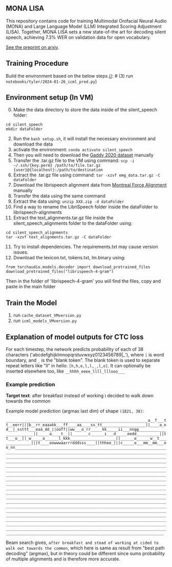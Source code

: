 ## MONA LISA

This repository contains code for training Multimodal Orofacial Neural Audio (MONA) and Large Language
Model (LLM) Integrated Scoring Adjustment
(LISA). Together, MONA LISA sets a new state-of-the art for decoding silent speech, achieving 7.3% WER on validation data for open vocabulary.

[See the preprint on arxiv](https://arxiv.org/abs/2403.05583).

## Training Procedure

Build the environment based on the below steps
[//]: # (3&#41; run `notebooks/tyler/2024-01-26_icml_pred.py`)

[//]: # (4&#41; run `notebooks/tyler/batch_beam_search.sh` &#40;`2024-01-26_icml_beams.py`&#41;)

[//]: # (5&#41; run `notebooks/tyler/2024-01-28_icml_figures.py`)

[//]: # (6&#41; run `notebooks/tyler/2024-01-31_icml_TEST.py`)

## Environment setup (In VM)

0. Make the data directory to store the data inside of the silent_speech folder:
```
cd silent_speech 
mkdir dataFolder
```
2. Run the `bash setup.sh`, it will install the necessary environment and download the data
3. activate the environment: `conda activate silent_speech`
4. Then you will need to download the [Gaddy 2020 dataset](https://doi.org/10.5281/zenodo.4064408) manually
5. Transfer the .tar.gz file to the VM using command:
`scp -i ~/.ssh/{key.perm} /path/to/file.tar.gz {user}@{localhost}:/path/to/destination`
6. Extract the .tar.gz file using command:
`tar -xzvf emg_data.tar.gz -C dataFolder`
7. Download the librispeech alignment data from [Montreal Force Alignment](https://drive.google.com/file/d/1OgfXbTYhgp8NW5fRTt_TXwViraOyVEyY/view) manually
8. Transfer the data using the same command
9. Extract the data using:
`unzip XXX.zip -d dataFolder`
10. Find a way to rename the LibriSpeech folder inside the dataFolder to librispeech-alignments
11. Extract the text_alignments.tar.gz file inside the silent_speech_alignments folder to the dataFolder using:
```
cd silent_speech_alignments
tar -xzvf text_alignments.tar.gz -C dataFolder
```
11. Try to install dependencies. The requirements.txt may cause version issues.
12. Download the lexicon.txt, tokens.txt, lm.binary using:
```
from torchaudio.models.decoder import download_pretrained_files
download_pretrained_files("librispeech-4-gram")
```
Then in the folder of 'librispeech-4-gram' you will find the files, copy and paste in the main folder


## Train the Model
1) run `cache_dataset_VMversion.py`
2) run `icml_models_VMversion.py`

## Explanation of model outputs for CTC loss
For each timestep, the network predicts probability of each of 38 characters ('abcdefghijklmnopqrstuvwxyz0123456789|_'), where `|` is word boundary, and `_` is the "blank token". The blank token is used to separate repeat letters like "ll" in hello: `[h,h,e,l,l,_,l,o]`. It can optionally be inserted elsewhere too, like `__hhhh_eeee_llll_lllooo___`

### Example prediction


**Target text**: after breakfast instead of working i decided to walk down towards the common

Example model prediction (argmax last dim) of shape `(1821, 38)`:

`______________________________________________________________a__f___tt__eerr|||b__rr_eaaakk___ff____aa____ss_tt___________________||____a_nd__|_ssttt___eaa_dd_||ooff||ww___o_rr_____kk_____ii___nngg________________________||_____a____t__||_______c______i___d_____eedd__________||tt___o__||_w_____a______l_kkk____________________||______o______w__t______________|||t____oowwwaarrrdddsss____||thhee_|||c_____o___mm__mm___oo_nn___________________________________________________________________________________________________________________________________________________________________________________________________________________________________________________________________________________________________________________________________________________________________________________________________________________________________________________________________________________________________________________________________________________________________________________________________________________________________________________________________________________________________________________________________________________________________________________________________________________________________________________________________________________________________________________________________________________________________________________________________________________________________________________________________________________________________________________________________________________________________________________________________________________________________________________________________________________________________________________________________________________________________________________________________________________________________________________`

Beam search gives, `after breakfast and stead of working at cided to walk owt towards the common`, which here is same as result from "best path decoding" (argmax), but in theory could be different since sums probability of multiple alignments and is therefore more accurate.

